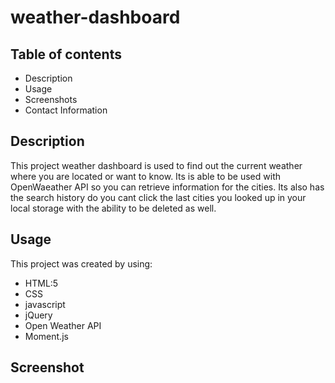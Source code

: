 # weather-dashboard

## Table of contents
* Description
* Usage
* Screenshots
* Contact Information

## Description
This project weather dashboard is used to find out the current weather where you are located or want to know. Its is able to be used with OpenWaeather API so you can retrieve information for the cities. Its also has the search history do you cant click the last cities you looked up in your local storage with the ability to be deleted as well. 

## Usage 
This project was created by using:

* HTML:5
* CSS 
* javascript
* jQuery
* Open Weather API
* Moment.js

## Screenshot

